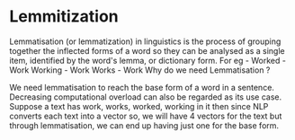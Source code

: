 # Lemmitization
Lemmatisation (or lemmatization) in linguistics is the process of grouping together the inflected forms of a word so they can be analysed as a single item, identified by the word's lemma, or dictionary form.
For eg - Worked - Work Working - Work Works - Work
Why do we need Lemmatisation ?

We need lemmatisation to reach the base form of a word in a sentence. Decreasing computational overload can also be regarded as its use case. Suppose a text has work, works, worked, working in it then since NLP converts each text into a vector so, we will have 4 vectors for the text but through lemmatisation, we can end up having just one for the base form.
